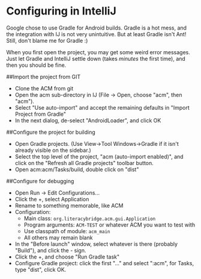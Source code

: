# Configuring in IntelliJ

Google chose to use Gradle for Android builds. Gradle is a hot
mess, and the integration with IJ is not very unintuitive. But at 
least Gradle isn't Ant! Still, don't blame me for Gradle :)

When you first open the project, you may get some weird error messages.
Just let Gradle and IntelliJ settle down (takes *minutes* the first time),
and then you should be fine.

##Import the project from GIT
* Clone the ACM from git
* Open the acm sub-directory in IJ (File -> Open, choose "acm", then "acm").
* Select "Use auto-import" and accept the remaining defaults in "Import Project from Gradle"
* In the next dialog, de-select "AndroidLoader", and click OK

##Configure the project for building
* Open Gradle projects. (Use View->Tool Windows->Gradle if it isn't already visible on the sidebar.)
* Select the top level of the project, "acm (auto-import enabled)", and click on the "Refresh all Gradle projects" toolbar button.
* Open acm:acm/Tasks/build, double click on "dist"

##Configure for debugging
* Open Run -> Edit Configurations...
* Click the +, select Application
* Rename to something memorable, like ACM
* Configuration:
  * Main class: `org.literacybridge.acm.gui.Application`
  * Program arguments: `ACM-TEST` or whatever ACM you want to test with
  * Use classpath of module: `acm_main`
  * All others may remain blank
* In the "Before launch" window, select whatever is there (probably "Build"), and click the - sign.
* Click the +, and choose "Run Gradle task"
* Configure Gradle project: click the first "..." and select ":acm", for Tasks, type "dist", click OK.


